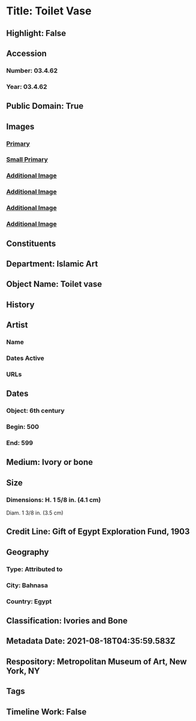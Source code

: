 # Title: Toilet Vase
## Highlight: False
## Accession
### Number: 03.4.62
### Year: 03.4.62
## Public Domain: True
## Images
### [Primary](https://images.metmuseum.org/CRDImages/is/original/sf03-4-62s1.jpg)
### [Small Primary](https://images.metmuseum.org/CRDImages/is/web-large/sf03-4-62s1.jpg)
### [Additional Image](https://images.metmuseum.org/CRDImages/is/original/sf03-4-62s2.jpg)
### [Additional Image](https://images.metmuseum.org/CRDImages/is/original/03.4.62.JPG)
### [Additional Image](https://images.metmuseum.org/CRDImages/is/original/sf03-4-62s1.jpg)
### [Additional Image](https://images.metmuseum.org/CRDImages/is/original/sf03-4-62s2.jpg)
## Constituents
## Department: Islamic Art
## Object Name: Toilet vase
## History
## Artist
### Name
### Dates Active
### URLs
## Dates
### Object: 6th century
### Begin: 500
### End: 599
## Medium: Ivory or bone
## Size
### Dimensions: H. 1 5/8 in. (4.1 cm) 
Diam. 1 3/8 in. (3.5 cm)
## Credit Line: Gift of Egypt Exploration Fund, 1903
## Geography
### Type: Attributed to
### City: Bahnasa
### Country: Egypt
## Classification: Ivories and Bone
## Metadata Date: 2021-08-18T04:35:59.583Z
## Respository: Metropolitan Museum of Art, New York, NY
## Tags
## Timeline Work: False